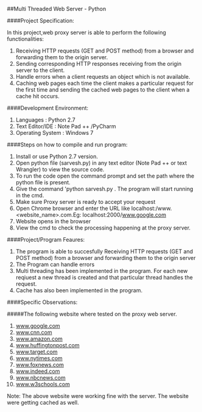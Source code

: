 ##Multi Threaded Web Server - Python

####Project Specification:

In this project,web proxy server is able to perform the following functionalities:

1. Receiving HTTP requests (GET and POST method) from a browser and forwarding them to
   the origin server.
2. Sending corresponding HTTP responses receiving from the origin server to the client.
3. Handle errors when a client requests an object which is not available.
4. Caching web pages each time the client makes a particular request for the first time and
   sending the cached web pages to the client when a cache hit occurs. 

####Development Environment:

1. Languages  	   : Python 2.7
2. Text Editor/IDE    : Note Pad ++ /PyCharm
3. Operating System   : Windows 7

####Steps on how to compile and run program:

 1. Install or use Python 2.7 version.
 2. Open python file (sarvesh.py) in any text editor (Note Pad ++ or text Wrangler) to view the source code.
 3. To run the code open the command prompt and set the path where the python file is present.
 4. Give the command 'python sarvesh.py<space> <port number>. The program will start running in the cmd.
 5. Make sure Proxy server is ready to accept your request
 6. Open Chrome browser and enter the URL like localhost:<port number>/www.<website_name>.com.Eg: localhost:2000/www.google.com
 7. Website opens in the browser
 8. View the cmd to check the processing happening at the proxy server.


####Project/Program Feaures:

1. The program is able to succesfully Receiving HTTP requests (GET and POST method) from a browser and forwarding them to the origin server
2. The Program can handle errors
3. Multi threading has been implemented in the program. For each new reqiuest a new thread is created and that particular thread handles the request.
4. Cache has also been implemented in the program.


####Specific Observations:


#####The following website where tested on the proxy web server. 

1. www.google.com
2. www.cnn.com
3. www.amazon.com
4. www.huffingtonpost.com
5. www.target.com
6. www.nytimes.com
7. www.foxnews.com
8. www.indeed.com
9. www.nbcnews.com
10. www.w3schools.com

Note: The above website were working fine with the server. The website were getting cached as well.

